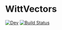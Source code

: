# WittVectors

<!--[![Stable](https://img.shields.io/badge/docs-stable-blue.svg)](https://demarkd.github.io/WittVectors.jl/stable)-->
[![Dev](https://img.shields.io/badge/docs-dev-blue.svg)](https://demarkd.github.io/WittVectors.jl/dev)
[![Build Status](https://github.com/demarkd/WittVectors.jl/actions/workflows/CI.yml/badge.svg?branch=main)](https://github.com/demarkd/WittVectors.jl/actions/workflows/CI.yml?query=branch%3Amain)

